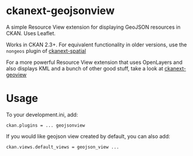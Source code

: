 ckanext-geojsonview
===================

A simple Resource View extension for displaying GeoJSON resources in CKAN. Uses Leaflet.

Works in CKAN 2.3+. For equivalent functionality in older versions,
use the `nongeos` plugin of [ckanext-spatial](https://github.com/ckan/ckanext-spatial)

For a more powerful Resource View extension that uses OpenLayers and also displays
KML and a bunch of other good stuff, take a look at [ckanext-geoview](https://github.com/pduchesne/ckanext-geoview)


Usage
=====
To your development.ini, add:
```
ckan.plugins = ... geojsonview
```

If you would like geojson view created by default, you can also add:
```
ckan.views.default_views = geojson_view ...
```
